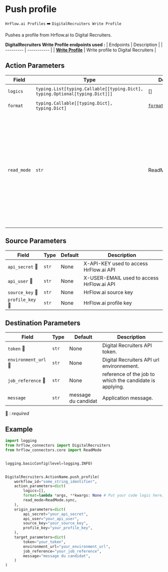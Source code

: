 # Push profile
`HrFlow.ai Profiles` :arrow_right: `DigitalRecruiters Write Profile`

Pushes a profile from Hrflow.ai to Digital Recruiters.



**DigitalRecruiters Write Profile endpoints used :**
| Endpoints | Description |
| --------- | ----------- |
| [**Write Profile**]({url_environnement}/api/candidate/apply/{token}) | Write profile to Digital Recruiters |


## Action Parameters

| Field | Type | Default | Description |
| ----- | ---- | ------- | ----------- |
| `logics`  | `typing.List[typing.Callable[[typing.Dict], typing.Optional[typing.Dict]]]` | [] | List of logic functions |
| `format`  | `typing.Callable[[typing.Dict], typing.Dict]` | [`format_profile`](../connector.py#L284) | Formatting function |
| `read_mode`  | `str` | ReadMode.sync | If 'incremental' then `read_from` of the last run is given to Origin Warehouse during read. **The actual behavior depends on implementation of read**. In 'sync' mode `read_from` is neither fetched nor given to Origin Warehouse during read. |

## Source Parameters

| Field | Type | Default | Description |
| ----- | ---- | ------- | ----------- |
| `api_secret` :red_circle: | `str` | None | X-API-KEY used to access HrFlow.ai API |
| `api_user` :red_circle: | `str` | None | X-USER-EMAIL used to access HrFlow.ai API |
| `source_key` :red_circle: | `str` | None | HrFlow.ai source key |
| `profile_key` :red_circle: | `str` | None | HrFlow.ai profile key |

## Destination Parameters

| Field | Type | Default | Description |
| ----- | ---- | ------- | ----------- |
| `token` :red_circle: | `str` | None | Digital Recruiters API token. |
| `environment_url` :red_circle: | `str` | None | Digital Recruiters API url environnement. |
| `job_reference` :red_circle: | `str` | None | reference of the job to which the candidate is applying. |
| `message`  | `str` | message du candidat | Application message. |

:red_circle: : *required*

## Example

```python
import logging
from hrflow_connectors import DigitalRecruiters
from hrflow_connectors.core import ReadMode


logging.basicConfig(level=logging.INFO)


DigitalRecruiters.ActionName.push_profile(
    workflow_id="some_string_identifier",
    action_parameters=dict(
        logics=[],
        format=lambda *args, **kwargs: None # Put your code logic here,
        read_mode=ReadMode.sync,
    ),
    origin_parameters=dict(
        api_secret="your_api_secret",
        api_user="your_api_user",
        source_key="your_source_key",
        profile_key="your_profile_key",
    ),
    target_parameters=dict(
        token="your_token",
        environment_url="your_environment_url",
        job_reference="your_job_reference",
        message="message du candidat",
    )
)
```